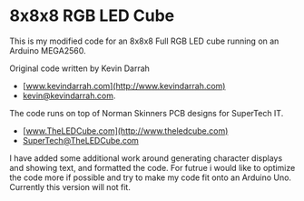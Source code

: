 # 8x8x8 RGB LED Cube

This is my modified code for an 8x8x8 Full RGB LED cube running on an Arduino MEGA2560. 

Original code written by Kevin Darrah
* [www.kevindarrah.com](http://www.kevindarrah.com)
* [kevin@kevindarrah.com](mailto:kevin@kevindarrah.com).

The code runs on top of Norman Skinners PCB designs for SuperTech IT.
* [www.TheLEDCube.com](http://www.theledcube.com)
* [SuperTech@TheLEDCube.com](mailto:supertech@theledcube.com)

I have added some additional work around generating character displays and showing text, and formatted the code. For futrue i would like to optimize the code more if possible and try to make my code fit onto an Arduino Uno. Currently this version will not fit.
